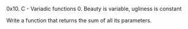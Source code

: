 0x10. C - Variadic functions
0. Beauty is variable, ugliness is constant

Write a function that returns the sum of all its parameters.
